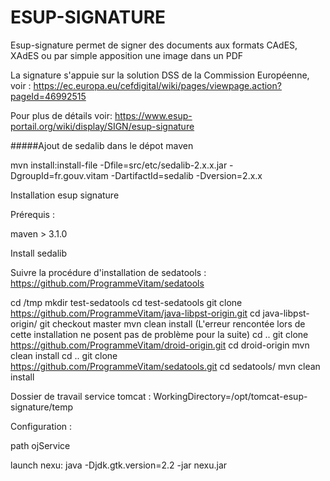 ESUP-SIGNATURE
==============

Esup-signature permet de signer des documents aux formats CAdES, XAdES ou par simple apposition une image dans un PDF

La signature s'appuie sur la solution DSS de la Commission Européenne, voir :
https://ec.europa.eu/cefdigital/wiki/pages/viewpage.action?pageId=46992515

Pour plus de détails voir:
https://www.esup-portail.org/wiki/display/SIGN/esup-signature

#####Ajout de sedalib dans le dépot maven

mvn install:install-file -Dfile=src/etc/sedalib-2.x.x.jar -DgroupId=fr.gouv.vitam -DartifactId=sedalib -Dversion=2.x.x

Installation esup signature

Prérequis :

maven > 3.1.0

Install sedalib

Suivre la procédure d'installation de sedatools : https://github.com/ProgrammeVitam/sedatools

cd /tmp
mkdir test-sedatools
cd test-sedatools
git clone https://github.com/ProgrammeVitam/java-libpst-origin.git
cd java-libpst-origin/
git checkout master
mvn clean install
(L'erreur rencontée lors de cette installation ne posent pas de problème pour la suite)
cd ..
git clone https://github.com/ProgrammeVitam/droid-origin.git
cd droid-origin
mvn clean install
cd ..
git clone https://github.com/ProgrammeVitam/sedatools.git
cd sedatools/
mvn clean install

Dossier de travail service tomcat : WorkingDirectory=/opt/tomcat-esup-signature/temp

Configuration :

path ojService

launch nexu: java -Djdk.gtk.version=2.2 -jar nexu.jar